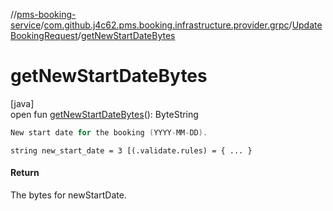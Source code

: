 //[pms-booking-service](../../../index.md)/[com.github.j4c62.pms.booking.infrastructure.provider.grpc](../index.md)/[UpdateBookingRequest](index.md)/[getNewStartDateBytes](get-new-start-date-bytes.md)

# getNewStartDateBytes

[java]\
open fun [getNewStartDateBytes](get-new-start-date-bytes.md)(): ByteString

```kotlin
New start date for the booking (YYYY-MM-DD).

```
`string new_start_date = 3 [(.validate.rules) = { ... }`

#### Return

The bytes for newStartDate.